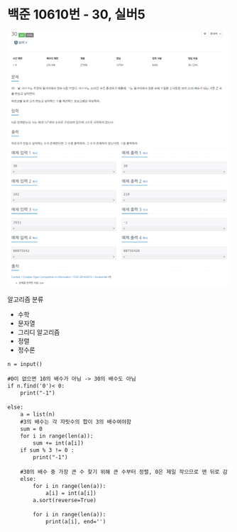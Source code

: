 # 백준 10610번 - 30, 실버5

![image](./image/10610_1.png)
![image](./image/10610_2.png)


알고리즘 분류
* 수학
* 문자열
* 그리디 알고리즘
* 정렬
* 정수론

```
n = input()

#0이 없으면 10의 배수가 아님 -> 30의 배수도 아님
if n.find('0')< 0:
    print("-1")

else:
    a = list(n)
    #3의 배수는 각 자릿수의 합이 3의 배수여야함
    sum = 0
    for i in range(len(a)):
        sum += int(a[i])
    if sum % 3 != 0 :
        print("-1")

    #30의 배수 중 가장 큰 수 찾기 위해 큰 수부터 정렬, 0은 제일 작으므로 맨 뒤로 감 
    else:
        for i in range(len(a)):
            a[i] = int(a[i])
        a.sort(reverse=True)

        for i in range(len(a)):
            print(a[i], end='')
```
